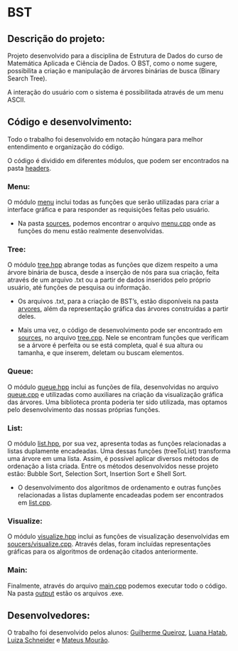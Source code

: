 # BST
## Descrição do projeto:

Projeto desenvolvido para a disciplina de Estrutura de Dados do curso de Matemática Aplicada e Ciência de Dados. O BST, como o nome sugere, possibilita a criação e manipulação de árvores binárias de busca (Binary Search Tree).

A interação do usuário com o sistema é possibilitada através de um menu ASCII.

## Código e desenvolvimento:

Todo o trabalho foi desenvolvido em notação húngara para melhor entendimento e organização do código.

O código é dividido em diferentes módulos, que podem ser encontrados na pasta [headers](headers).

### Menu:
O módulo [menu](headers/menu.hpp) inclui todas as funções que serão utilizadas para criar a interface gráfica e para responder as requisições feitas pelo usuário.

- Na pasta [sources](sources), podemos encontrar o arquivo [menu.cpp](sources/menu.cpp) onde as funções do menu estão realmente desenvolvidas.

### Tree:
O módulo [tree.hpp](headers/tree.hpp) abrange todas as funções que dizem respeito a uma árvore binária de busca, desde a inserção de nós para sua criação, feita através de um arquivo .txt ou a partir de dados inseridos pelo próprio usuário, até funções de pesquisa ou informação.

- Os arquivos .txt, para a criação de BST’s, estão disponíveis na pasta [arvores](arvores), além da representação gráfica das árvores construídas a partir deles.

- Mais uma vez, o código de desenvolvimento pode ser encontrado em [sources](sources), no arquivo [tree.cpp](sources/tree.cpp). Nele se encontram funções que verificam se a árvore é perfeita ou se está completa, qual é sua altura ou tamanha, e que inserem, deletam ou buscam elementos.

### Queue:
O módulo [queue.hpp](headers/queue.hpp) inclui as funções de fila, desenvolvidas no arquivo [queue.cpp](sources/queue.cpp) e utilizadas como auxiliares na criação da visualização gráfica das árvores. Uma biblioteca pronta poderia ter sido utilizada, mas optamos pelo desenvolvimento das nossas próprias funções.

### List:
O módulo [list.hpp](headers/list.hpp), por sua vez, apresenta todas as funções relacionadas a listas duplamente encadeadas. Uma dessas funções (treeToList) transforma uma árvore em uma lista. Assim, é possível aplicar diversos métodos de ordenação a lista criada. Entre os métodos desenvolvidos nesse projeto estão: Bubble Sort, Selection Sort, Insertion Sort e Shell Sort.
	
- O desenvolvimento dos algoritmos de ordenamento e outras funções relacionadas a listas duplamente encadeadas podem ser encontrados em [list.cpp](sources/list.cpp).

### Visualize:
O módulo [visualize.hpp](headers/visualize.cpp) inclui as funções de visualização desenvolvidas em [soucers/visualize.cpp](visualize.cpp). Através delas, foram incluídas representações gráficas para os algoritmos de ordenação citados anteriormente.

### Main:
Finalmente, através do arquivo [main.cpp](main.cpp) podemos executar todo o código.
Na pasta [output](output) estão os arquivos .exe.

## Desenvolvedores:

O trabalho foi desenvolvido pelos alunos: [Guilherme Queiroz](https://github.com/guilhermeqcl), [Luana Hatab](https://github.com/luanahatab), [Luiza Schneider](https://github.com/luizasch2) e [Mateus Mourão](https://github.com/matmourao).

